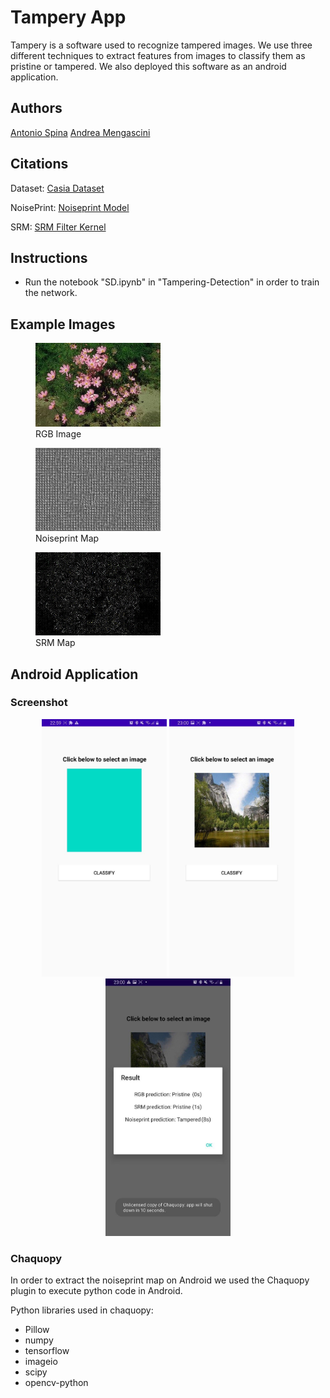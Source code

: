 
# Tampery App
Tampery is a software used to recognize tampered images. We use three different techniques to extract features from images to classify them as pristine or tampered.
We also deployed this software as an android application. 
 ## Authors
[Antonio Spina](https://github.com/antonio-sp) [Andrea Mengascini](https://github.com/andrea-mengascini) 
## Citations
Dataset: [Casia Dataset](https://res.mdpi.com/symmetry/symmetry-11-00083/article_deploy/symmetry-11-00083.pdf)

NoisePrint: [Noiseprint Model](https://grip-unina.github.io/noiseprint/)

SRM: [SRM Filter Kernel](https://openaccess.thecvf.com/content_cvpr_2018/papers/Zhou_Learning_Rich_Features_CVPR_2018_paper.pdf)

## Instructions
- Run the notebook "SD.ipynb" in "Tampering-Detection" in order to train the network.

## Example Images
 <figure>
  <img src="img/4_img.png" alt="drawing" width="200"/>
  <figcaption>RGB Image</figcaption>
</figure>
 <figure>
  <img src="img/4_noiseprint.png" alt="drawing" width="200"/>
  <figcaption>Noiseprint Map</figcaption>
</figure>
 <figure>
  <img src="img/4_srm.png" alt="drawing" width="200"/>
  <figcaption>SRM Map</figcaption>
</figure>

## Android Application

### Screenshot
<p align="center">
 <img src="img/1.jpg" alt="drawing" width="200"/>
 <img src="img/2.jpg" alt="drawing" width="200"/>
 <img src="img/3.jpg" alt="drawing" width="200"/>
</p>

### Chaquopy
In order to extract the noiseprint map on Android we used the Chaquopy plugin to execute python code in Android.

Python libraries used in chaquopy: 
- Pillow
- numpy
- tensorflow
- imageio
- scipy
- opencv-python

